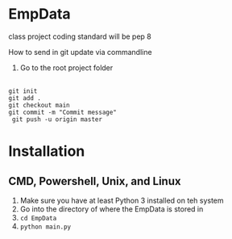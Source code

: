 # EmpData
class project
coding standard will be pep 8

How to send in git update via commandline
1. Go to the root project folder
<br>
<code>git init</code>
<br>
<code>git add .</code> 
<br>
<code>git checkout main</code>
<br>
<code>git commit -m "Commit message"</code>
<br>
<code> git push -u origin master</code>

<h1>Installation</h1>
<h2>CMD, Powershell, Unix, and Linux</h2>
<ol>
<li>Make sure you have at least Python 3 installed on teh system</li>
<li>Go into the directory of where the EmpData is stored in</li>
<li><code>cd EmpData</code></li>
<li><code>python main.py</code></li>
<ol>

